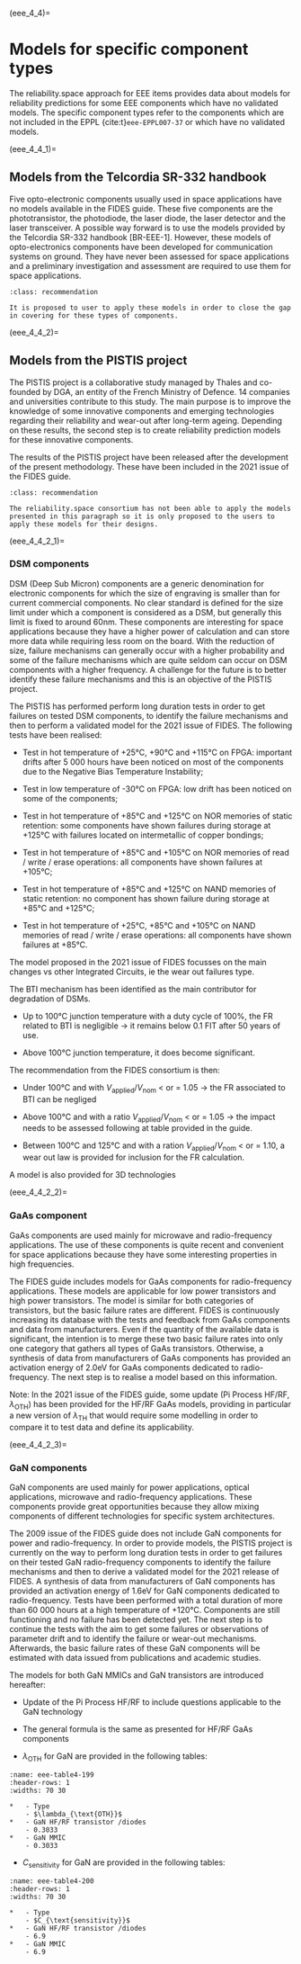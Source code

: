 (eee_4_4)=
# Models for specific component types

The reliability.space approach for EEE items provides data about models for reliability predictions for some EEE components which have no validated models. The specific component types refer to the components which are not included in the EPPL {cite:t}`eee-EPPL007-37` or which have no validated models.

(eee_4_4_1)=
## Models from the Telcordia SR-332 handbook

Five opto-electronic components usually used in space applications have no models available in the FIDES guide. These five components are the phototransistor, the photodiode, the laser diode, the laser detector and the laser transceiver. A possible way forward is to use the models provided by the Telcordia SR-332 handbook \[BR-EEE-1\]. However, these models of opto-electronics components have been developed for communication systems on ground. They have never been assessed for space applications and a preliminary investigation and assessment are required to use them for space applications.

```{admonition} Proposition
:class: recommendation

It is proposed to user to apply these models in order to close the gap in covering for these types of components.
```

(eee_4_4_2)=
## Models from the PISTIS project

The PISTIS project is a collaborative study managed by Thales and co-founded by DGA, an entity of the French Ministry of Defence. 14 companies and universities contribute to this study. The main purpose is to improve the knowledge of some innovative components and emerging technologies regarding their reliability and wear-out after long-term ageing. Depending on these results, the second step is to create reliability prediction models for these innovative components.

The results of the PISTIS project have been released after the development of the present methodology. These have been included in the 2021 issue of the FIDES guide.

```{admonition} Proposition
:class: recommendation

The reliability.space consortium has not been able to apply the models presented in this paragraph so it is only proposed to the users to apply these models for their designs.
```

(eee_4_4_2_1)=
### DSM components

DSM (Deep Sub Micron) components are a generic denomination for electronic components for which the size of engraving is smaller than for current commercial components. No clear standard is defined for the size limit under which a component is considered as a DSM, but generally this limit is fixed to around 60nm. These components are interesting for space applications because they have a higher power of calculation and can store more data while requiring less room on the board. With the reduction of size, failure mechanisms can generally occur with a higher probability and some of the failure mechanisms which are quite seldom can occur on DSM components with a higher frequency. A challenge for the future is to better identify these failure mechanisms and this is an objective of the PISTIS project.

The PISTIS has performed perform long duration tests in order to get failures on tested DSM components, to identify the failure mechanisms and then to perform a validated model for the 2021 issue of FIDES. The following tests have been realised:

-   Test in hot temperature of +25°C, +90°C and +115°C on FPGA: important drifts after 5 000 hours have been noticed on most of the components due to the Negative Bias Temperature Instability;

-   Test in low temperature of -30°C on FPGA: low drift has been noticed on some of the components;

-   Test in hot temperature of +85°C and +125°C on NOR memories of static retention: some components have shown failures during storage at +125°C with failures located on intermetallic of copper bondings;

-   Test in hot temperature of +85°C and +105°C on NOR memories of read / write / erase operations: all components have shown failures at +105°C;

-   Test in hot temperature of +85°C and +125°C on NAND memories of static retention: no component has shown failure during storage at +85°C and +125°C;

-   Test in hot temperature of +25°C, +85°C and +105°C on NAND memories of read / write / erase operations: all components have shown failures at +85°C.

The model proposed in the 2021 issue of FIDES focusses on the main changes vs other Integrated Circuits, ie the wear out failures type.

The BTI mechanism has been identified as the main contributor for degradation of DSMs.

-   Up to 100°C junction temperature with a duty cycle of 100%, the FR related to BTI is negligible -\> it remains below 0.1 FIT after 50 years of use.

-   Above 100°C junction temperature, it does become significant.

The recommendation from the FIDES consortium is then:

-   Under 100°C and with $V_{\text{applied}}/V_{\text{nom}}$ \< or = 1.05 -\> the FR associated to BTI can be negliged

-   Above 100°C and with a ratio $V_{\text{applied}}/V_{\text{nom}}$ \< or = 1.05 -\> the impact needs to be assessed following at table provided in the guide.

-   Between 100°C and 125°C and with a ration $V_{\text{applied}}/V_{\text{nom}}$ \< or = 1.10, a wear out law is provided for inclusion for the FR calculation.

A model is also provided for 3D technologies

(eee_4_4_2_2)=
### GaAs component

GaAs components are used mainly for microwave and radio-frequency applications. The use of these components is quite recent and convenient for space applications because they have some interesting properties in high frequencies.

The FIDES guide includes models for GaAs components for radio-frequency applications. These models are applicable for low power transistors and high power transistors. The model is similar for both categories of transistors, but the basic failure rates are different. FIDES is continuously increasing its database with the tests and feedback from GaAs components and data from manufacturers. Even if the quantity of the available data is significant, the intention is to merge these two basic failure rates into only one category that gathers all types of GaAs transistors. Otherwise, a synthesis of data from manufacturers of GaAs components has provided an activation energy of 2.0eV for GaAs components dedicated to radio-frequency. The next step is to realise a model based on this information.

Note: In the 2021 issue of the FIDES guide, some update (Pi Process HF/RF, $\lambda_{\text{OTH}}$) has been provided for the HF/RF GaAs models, providing in particular a new version of $\lambda_{\text{TH}}$ that would require some modelling in order to compare it to test data and define its applicability.

(eee_4_4_2_3)=
### GaN components

GaN components are used mainly for power applications, optical applications, microwave and radio-frequency applications. These components provide great opportunities because they allow mixing components of different technologies for specific system architectures.

The 2009 issue of the FIDES guide does not include GaN components for power and radio-frequency. In order to provide models, the PISTIS project is currently on the way to perform long duration tests in order to get failures on their tested GaN radio-frequency components to identify the failure mechanisms and then to derive a validated model for the 2021 release of FIDES. A synthesis of data from manufacturers of GaN components has provided an activation energy of 1.6eV for GaN components dedicated to radio-frequency. Tests have been performed with a total duration of more than 60 000 hours at a high temperature of +120°C. Components are still functioning and no failure has been detected yet. The next step is to continue the tests with the aim to get some failures or observations of parameter drift and to identify the failure or wear-out mechanisms. Afterwards, the basic failure rates of these GaN components will be estimated with data issued from publications and academic studies.

The models for both GaN MMICs and GaN transistors are introduced hereafter:

-   Update of the Pi Process HF/RF to include questions applicable to the GaN technology

-   The general formula is the same as presented for HF/RF GaAs components

-   $\lambda_{\text{OTH}}$ for GaN are provided in the following tables:


```{list-table} Basic failure rates $\lambda_{\text{OTH}}$ for GaN RF/HF components.
:name: eee-table4-199
:header-rows: 1
:widths: 70 30

*   - Type
    - $\lambda_{\text{OTH}}$
*   - GaN HF/RF transistor /diodes
    - 0.3033
*   - GaN MMIC
    - 0.3033
```

-   $C_{\text{sensitivity}}$ for GaN are provided in the following tables:

```{list-table} Induced $C_{\text{sensitivity}}$ factor for GaN RF/HF components.
:name: eee-table4-200
:header-rows: 1
:widths: 70 30

*   - Type
    - $C_{\text{sensitivity}}$
*   - GaN HF/RF transistor /diodes
    - 6.9
*   - GaN MMIC
    - 6.9
```